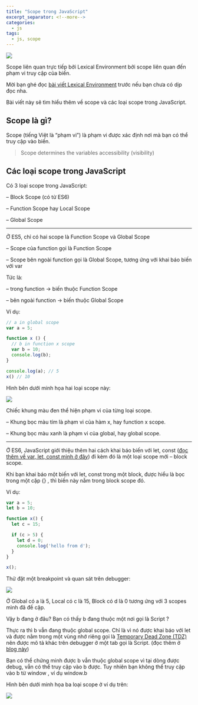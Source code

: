 ```yaml
---
title: "Scope trong JavaScript"
excerpt_separator: <!--more-->
categories:
  - js
tags:
  - js, scope
---
```


![](https://i1.wp.com/beautyoncode.com/wp-content/uploads/2022/11/agriculture-gfa5e56941_1920.jpeg)

Scope liên quan trực tiếp bởi Lexical Environment bởi scope liên quan đến phạm vi truy cập của biến.

Mời bạn ghé đọc [bài viết Lexical Environment](https://beautyoncode.com/lexical-environment-trong-javascript/) trước nếu bạn chưa có dịp đọc nha.

Bài viết này sẽ tìm hiểu thêm về scope và các loại scope trong JavaScript.

## Scope là gì?
Scope (tiếng Việt là “phạm vi”) là phạm vi được xác định nơi mà bạn có thể truy cập vào biến.

> Scope determines the variables accessibility (visibility)

## Các loại scope trong JavaScript
Có 3 loại scope trong JavaScript:

– Block Scope (có từ ES6)

– Function Scope hay Local Scope

– Global Scope

---


Ở ES5, chỉ có hai scope là Function Scope và Global Scope

– Scope của function gọi là Function Scope

– Scope bên ngoài function gọi là Global Scope, tương ứng với khai báo biến với var

Tức là:

– trong function → biến thuộc Function Scope

– bên ngoài function → biến thuộc Global Scope

Ví dụ:

```js
// a in global scope
var a = 5;

function x () {
  // b in function x scope
  var b = 10;
  console.log(b);
}

console.log(a); // 5
x() // 10
```

Hình bên dưới minh họa hai loại scope này:

![](https://i2.wp.com/beautyoncode.com/wp-content/uploads/2022/11/scope-es5.png)

Chiếc khung màu đen thể hiện phạm vi của từng loại scope.

– Khung bọc màu tím là phạm vi của hàm x, hay function x scope.

– Khung bọc màu xanh là phạm vi của global, hay global scope.

---

Ở ES6, JavaScript giới thiệu thêm hai cách khai báo biến với let, const ([đọc thêm về var, let, const mình ở đây](https://beautyoncode.com/khai-bao-bien-voi-var-let-va-const-trong-javascript/)) đi kèm đó là một loại scope mới – block scope.

Khi bạn khai báo một biến với let, const trong một block, được hiểu là bọc trong một cặp {} , thì biến này nằm trong block scope đó.

Ví dụ:

```js
var a = 5;
let b = 10;

function x() {
  let c = 15;

  if (c > 5) {
    let d = 0;
    console.log('hello from d');
  }
}

x();
```

Thử đặt một breakpoint và quan sát trên debugger:

![](https://i2.wp.com/beautyoncode.com/wp-content/uploads/2022/11/check-scope.png)

Ở Global có a là 5, Local có c là 15, Block có d là 0 tương ứng với 3 scopes mình đã đề cập.

Vậy b đang ở đâu? Bạn có thấy b đang thuộc một nơi gọi là Script ?

Thực ra thì b vẫn đang thuộc global scope. Chỉ là vì nó được khai báo với let và được nằm trong một vùng nhớ riêng gọi là [Temporary Dead Zone (TDZ)](https://developer.mozilla.org/en-US/docs/Web/JavaScript/Reference/Statements/let#temporal_dead_zone_tdz) nên được mô tả khác trên debugger ở một tab gọi là Script. (đọc thêm ở [blog này](https://beautyoncode.com/hoisting-trong-javascript/))

Bạn có thể chứng minh được b vẫn thuộc global scope vì tại dòng được debug, vẫn có thể truy cập vào b được. Tuy nhiên bạn không thể truy cập vào b từ window , ví dụ window.b


Hình bên dưới minh họa ba loại scope ở ví dụ trên:

![](https://i2.wp.com/beautyoncode.com/wp-content/uploads/2022/11/scope-js-now.png)
